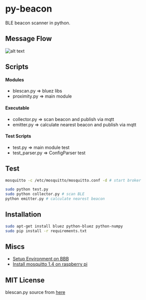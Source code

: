 # py-beacon

BLE beacon scanner in python.

## Message Flow

![alt text](https://github.com/taka-wang/py-beacon/blob/34705ac28654d8b2f5a9edf296ea152fa04c183f/flow.png "Flow Chart")

## Scripts

#### Modules

- blescan.py   => bluez libs
- proximity.py => main module

#### Executable

- collector.py => scan beacon and publish via mqtt 
- emitter.py   => calculate nearest beacon and publish via mqtt

#### Test Scripts

- test.py => main module test
- test_parser.py => ConfigParser test

## Test

```bash
mosquitto -c /etc/mosquitto/mosquitto.conf -d # start broker

sudo python test.py
sudo python collector.py # scan BLE 
python emitter.py # calculate nearest beacon
```

## Installation

```bash
sudo apt-get install bluez python-bluez python-numpy
sudo pip install -r requirements.txt
```

## Miscs

- [Setup Environment on BBB](https://gist.github.com/taka-wang/29433180cc8affcde3b2)
- [Install mosquitto 1.4 on raspberry pi](https://gist.github.com/taka-wang/1c47cde3e4c9c2d83156)

## MIT License

blescan.py source from [here](https://github.com/switchdoclabs/iBeacon-Scanner-.git)
